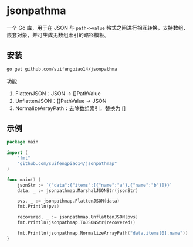 # jsonpathma

一个 Go 库，用于在 JSON 与 `path->value` 格式之间进行相互转换，支持数组、嵌套对象，并可生成无数组索引的路径模板。

## 安装

```bash
go get github.com/suifengpiao14/jsonpathma
```
功能
1. FlattenJSON：JSON → []PathValue
2. UnflattenJSON：[]PathValue → JSON
3. NormalizeArrayPath：去除数组索引，替换为 []

## 示例
```go
package main

import (
	"fmt"
	"github.com/suifengpiao14/jsonpathmap"
)

func main() {
	jsonStr := `{"data":{"items":[{"name":"a"},{"name":"b"}]}}`
	data, _ := jsonpathmap.MarshalJSONStr(jsonStr)

	pvs, _ := jsonpathmap.FlattenJSON(data)
	fmt.Println(pvs)

	recovered, _ := jsonpathmap.UnflattenJSON(pvs)
	fmt.Println(jsonpathmap.ToJSONStr(recovered))

	fmt.Println(jsonpathmap.NormalizeArrayPath("data.items[0].name"))
}

```